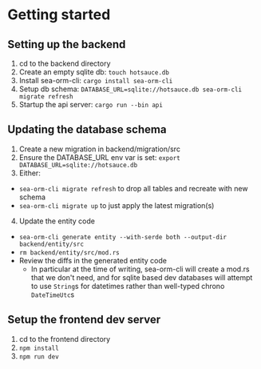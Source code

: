# Getting started

## Setting up the backend

1. cd to the backend directory
2. Create an empty sqlite db: `touch hotsauce.db`
3. Install sea-orm-cli: `cargo install sea-orm-cli`
4. Setup db schema: `DATABASE_URL=sqlite://hotsauce.db sea-orm-cli migrate refresh`
5. Startup the api server: `cargo run --bin api`

## Updating the database schema

1. Create a new migration in backend/migration/src
2. Ensure the DATABASE_URL env var is set: `export DATABASE_URL=sqlite://hotsauce.db`
3. Either:
- `sea-orm-cli migrate refresh` to drop all tables and recreate with new schema
- `sea-orm-cli migrate up` to just apply the latest migration(s)
4. Update the entity code
- `sea-orm-cli generate entity --with-serde both --output-dir backend/entity/src`
- `rm backend/entity/src/mod.rs`
- Review the diffs in the generated entity code
    - In particular at the time of writing, sea-orm-cli will create a mod.rs that we don't need, and for sqlite based dev databases will attempt to use `String`s for datetimes rather than well-typed chrono `DateTimeUtc`s

## Setup the frontend dev server

1. cd to the frontend directory
2. `npm install`
3. `npm run dev`